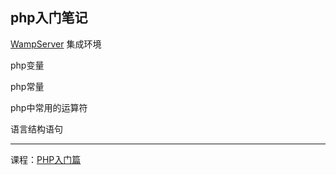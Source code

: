 ## php入门笔记

[WampServer](http://www.wampserver.com/en/) 集成环境

php变量

php常量

php中常用的运算符

语言结构语句

---
课程：[PHP入门篇](http://www.imooc.com/learn/54)
